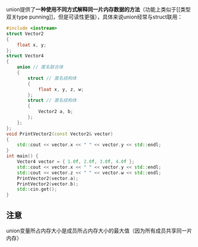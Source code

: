 
union提供了**一种使用不同方式解释同一片内存数据的方法**（功能上类似于[[类型双关type punning]]，但是可读性更强），具体来说union经常与struct联用：

```c++
#include <iostream>
struct Vector2
{
	float x, y;
};
struct Vector4
{
	union // 匿名联合体
	{
		struct // 匿名结构体
		{
			float x, y, z, w;
		};
		struct // 匿名结构体
		{
			Vector2 a, b;
		};
	};
};
void PrintVector2(const Vector2& vector)
{
	std::cout << vector.x << " " << vector.y << std::endl;
}
int main() {
	Vector4 vector = { 1.0f, 2.0f, 3.0f, 4.0f };
	std::cout << vector.x << " " << vector.y << std::endl;
	std::cout << vector.z << " " << vector.w << std::endl;
	PrintVector2(vector.a);
	PrintVector2(vector.b);
	std::cin.get();
}
```
## 注意

union变量所占内存大小是成员所占内存大小的最大值（因为所有成员共享同一片内存）
